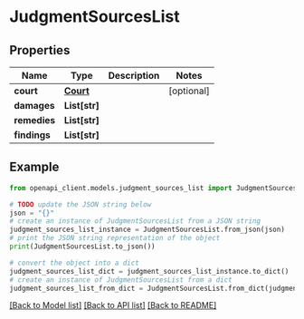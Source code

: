 # JudgmentSourcesList


## Properties

Name | Type | Description | Notes
------------ | ------------- | ------------- | -------------
**court** | [**Court**](Court.md) |  | [optional] 
**damages** | **List[str]** |  | 
**remedies** | **List[str]** |  | 
**findings** | **List[str]** |  | 

## Example

```python
from openapi_client.models.judgment_sources_list import JudgmentSourcesList

# TODO update the JSON string below
json = "{}"
# create an instance of JudgmentSourcesList from a JSON string
judgment_sources_list_instance = JudgmentSourcesList.from_json(json)
# print the JSON string representation of the object
print(JudgmentSourcesList.to_json())

# convert the object into a dict
judgment_sources_list_dict = judgment_sources_list_instance.to_dict()
# create an instance of JudgmentSourcesList from a dict
judgment_sources_list_from_dict = JudgmentSourcesList.from_dict(judgment_sources_list_dict)
```
[[Back to Model list]](../README.md#documentation-for-models) [[Back to API list]](../README.md#documentation-for-api-endpoints) [[Back to README]](../README.md)


